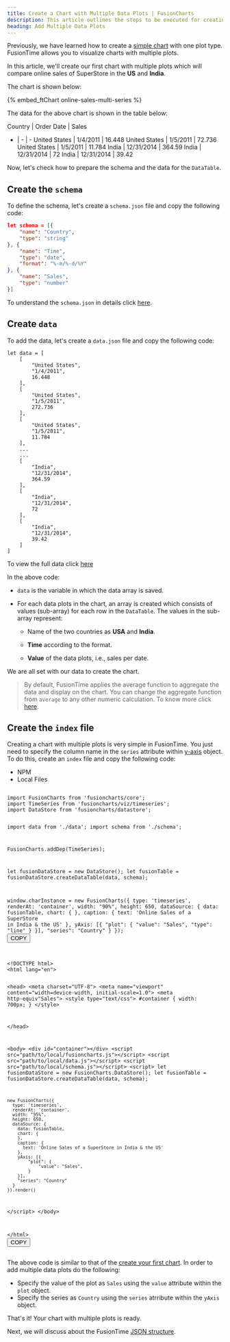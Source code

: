 ```yaml
---
title: Create a Chart with Multiple Data Plots | FusionCharts
description: This article outlines the steps to be executed for creating chart using multiple data plots.
heading: Add Multiple Data Plots
---
```


Previously, we have learned how to create a [simple chart](/fusiontime/getting-started/create-your-first-chart-in-fusiontime) with one plot type. FusionTime allows you to visualize charts with multiple plots.  

In this article, we'll create our first chart with multiple plots which will compare online sales of SuperStore in the **US** and **India**. 

The chart is shown below:

{% embed_ftChart online-sales-multi-series %}

The data for the above chart is shown in the table below:

Country | Order Date | Sales
- | - | -
United States | 1/4/2011 | 16.448
United States | 1/5/2011 | 72.736
United States | 1/5/2011 | 11.784
India | 12/31/2014 | 364.59
India | 12/31/2014 | 72
India | 12/31/2014 | 39.42

Now, let's check how to prepare the schema and the data for the `DataTable`.

## Create the `schema`

To define the schema, let's create a `schema.json` file and copy the following code:

```JSON
let schema = [{
    "name": "Country",
    "type": "string"
}, {
    "name": "Time",
    "type": "date",
    "format": "%-m/%-d/%Y"
}, {
    "name": "Sales",
    "type": "number"
}]
```
To understand the `schema.json` in details click [here](/fusiontime/getting-started/create-your-first-chart-in-fusiontime).

## Create `data`

To add the data, let's create a `data.json` file and copy the following code:

```
let data = [
    [
        "United States",
        "1/4/2011",
        16.448
    ],
    [
        "United States",
        "1/5/2011",
        272.736
    ],
    [
        "United States",
        "1/5/2011",
        11.784
    ],
    ...
    ...
    [
        "India",
        "12/31/2014",
        364.59
    ],
    [
        "India",
        "12/31/2014",
        72
    ],
    [
        "India",
        "12/31/2014",
        39.42
    ]
]
```
To view the full data click [here](https://raw.githubusercontent.com/fusioncharts/dev_centre_docs/fusiontime-beta-release/charts-resources/fusiontime/online-sales-multi-series/data.json)

In the above code:

* `data` is the variable in which the data array is saved.

* For each data plots in the chart, an array is created which consists of values (sub-array) for each row in the `DataTable`. The values in the sub-array represent:

    * Name of the two countries as **USA** and **India**.

    * **Time** according to the format.

    * **Value** of the data plots, i.e., sales per date.

We are all set with our data to create the chart. 

> By default, FusionTime applies the average function to aggregate the data and display on the chart. You can change the aggregate function from `average` to any other numeric calculation. To know more click [here](/fusiontime/getting-started/change-default-aggregation).

## Create the `index` file

Creating a chart with multiple plots is very simple in FusionTime. You just need to specify the column name in the `series` attribute within [y-axis](/fusiontime/fusiontime-component/y-axis-in-fusiontime) object. To do this, create an `index` file and copy the following code: 

<div class="code-wrapper">
<ul class='code-tabs extra-tabs'>
    <li class='active'><a data-toggle='npm'>NPM</a></li>
    <li><a data-toggle='local'>Local Files</a></li>
</ul>
<div class='tab-content extra-tabs'>

<div class='tab npm-tab active'>
<pre><code class="language-javascript">
import FusionCharts from 'fusioncharts/core';
import TimeSeries from 'fusioncharts/viz/timeseries';
import DataStore from 'fusioncharts/datastore';

import data from './data';
import schema from './schema';

FusionCharts.addDep(TimeSeries);

let fusionDataStore = new DataStore();
let fusionTable = fusionDataStore.createDataTable(data, schema);

window.charInstance = new FusionCharts({
    type: 'timeseries',
    renderAt: 'container',
    width: "90%",
    height: 650,
    dataSource: {
        data: fusionTable,
        chart: {
        },
        caption: {
          text: 'Online Sales of a SuperStore in India & the US'
        },
        yAxis: [{
            "plot": {
                "value": "Sales",
                "type": "line"
            }
        }],
        "series": "Country"
    }
});
</code><button class='btn btn-outline-secondary btn-copy' title='Copy to clipboard'>COPY</button>
</pre>
</div>

<div class='tab local-tab'>
<pre><code class="language-javascript">
&lt;!DOCTYPE html&gt;
&lt;html lang="en"&gt;

&lt;head&gt;
  &lt;meta charset="UTF-8"&gt;
  &lt;meta name="viewport" content="width=device-width, initial-scale=1.0"&gt;
  &lt;meta http-equiv"Sales"&gt;
  &lt;style type="text/css"&gt;
  #container {
    width: 700px;
  }
  &lt;/style&gt;
  
  &lt;/head&gt;

&lt;body&gt;
  &lt;div id="container"&gt;&lt;/div&gt;
  &lt;script src="path/to/local/fusioncharts.js"&gt;&lt;/script&gt;
  &lt;script src="path/to/local/data.js"&gt;&lt;/script&gt;
  &lt;script src="path/to/local/schema.js"&gt;&lt;/script&gt;
  &lt;script&gt;
    let fusionDataStore = new FusionCharts.DataStore();
    let fusionTable = fusionDataStore.createDataTable(data, schema);

    new FusionCharts({
      type: 'timeseries',
      renderAt: 'container',
      width: "95%",
      height: 650,
      dataSource: {
        data: fusionTable,
        chart: {
        },
        caption: {
          text: 'Online Sales of a SuperStore in India & the US'
        },
        yAxis: [{
            "plot": {
                "value": "Sales",
            }
        }],
        "series": "Country"
      }
    }).render()
  &lt;/script&gt;
&lt;/body&gt;

&lt;/html&gt;
</code><button class='btn btn-outline-secondary btn-copy' title='Copy to clipboard'>COPY</button>
</pre>
</div>

</div>
</div>

The above code is similar to that of the [create your first chart](/fusiontime/getting-started/create-your-first-chart-in-fusiontime). In order to add multiple data plots do the following:

* Specify the value of the plot as `Sales` using the `value` attribute within the `plot` object.
* Specify the series as `Country` using the `series` atrribute within the `yAxis` object.

That's it! Your chart with multiple plots is ready.

Next, we will discuss about the FusionTime [JSON structure](/fusiontime/getting-started/fusiontime-json-structure).